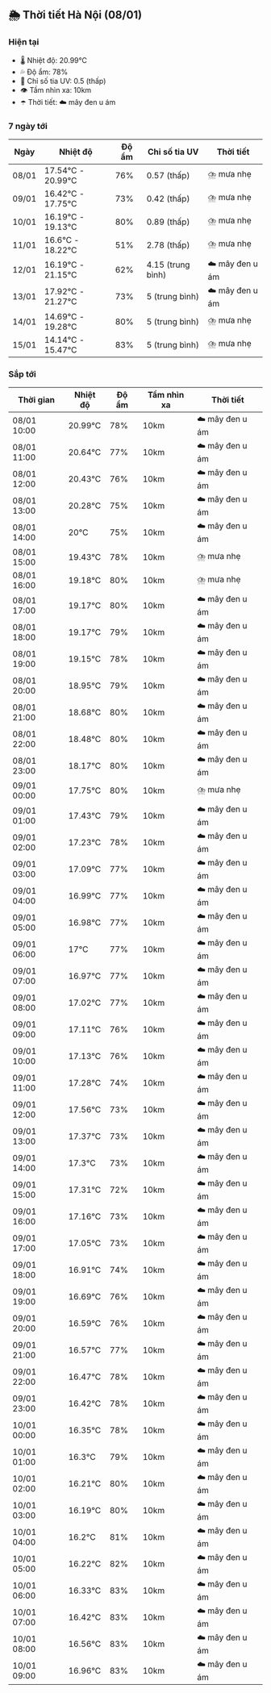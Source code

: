 ## 🌦️ Thời tiết Hà Nội (08/01)

### Hiện tại

- 🌡️ Nhiệt độ: 20.99℃
- 💦 Độ ẩm: 78%
- 🌟 Chỉ số tia UV: 0.5 (thấp)
- 👁️ Tầm nhìn xa: 10km
- ☂️ Thời tiết: ☁️ mây đen u ám

### 7 ngày tới

| Ngày | Nhiệt độ | Độ ẩm | Chỉ số tia UV | Thời tiết |
| --- | --- | --- | --- | --- |
| 08/01 | 17.54℃ - 20.99℃ | 76% | 0.57 (thấp) | ⛈️ mưa nhẹ |
| 09/01 | 16.42℃ - 17.75℃ | 73% | 0.42 (thấp) | ⛈️ mưa nhẹ |
| 10/01 | 16.19℃ - 19.13℃ | 80% | 0.89 (thấp) | ⛈️ mưa nhẹ |
| 11/01 | 16.6℃ - 18.22℃ | 51% | 2.78 (thấp) | ⛈️ mưa nhẹ |
| 12/01 | 16.19℃ - 21.15℃ | 62% | 4.15 (trung bình) | ☁️ mây đen u ám |
| 13/01 | 17.92℃ - 21.27℃ | 73% | 5 (trung bình) | ☁️ mây đen u ám |
| 14/01 | 14.69℃ - 19.28℃ | 80% | 5 (trung bình) | ⛈️ mưa nhẹ |
| 15/01 | 14.14℃ - 15.47℃ | 83% | 5 (trung bình) | ⛈️ mưa nhẹ |

### Sắp tới

| Thời gian | Nhiệt độ | Độ ẩm | Tầm nhìn xa | Thời tiết |
| --- | --- | --- | --- | --- |
| 08/01 10:00 | 20.99℃ | 78% | 10km | ☁️ mây đen u ám |
| 08/01 11:00 | 20.64℃ | 77% | 10km | ☁️ mây đen u ám |
| 08/01 12:00 | 20.43℃ | 76% | 10km | ☁️ mây đen u ám |
| 08/01 13:00 | 20.28℃ | 75% | 10km | ☁️ mây đen u ám |
| 08/01 14:00 | 20℃ | 75% | 10km | ☁️ mây đen u ám |
| 08/01 15:00 | 19.43℃ | 78% | 10km | ⛈️ mưa nhẹ |
| 08/01 16:00 | 19.18℃ | 80% | 10km | ⛈️ mưa nhẹ |
| 08/01 17:00 | 19.17℃ | 80% | 10km | ☁️ mây đen u ám |
| 08/01 18:00 | 19.17℃ | 79% | 10km | ☁️ mây đen u ám |
| 08/01 19:00 | 19.15℃ | 78% | 10km | ☁️ mây đen u ám |
| 08/01 20:00 | 18.95℃ | 79% | 10km | ☁️ mây đen u ám |
| 08/01 21:00 | 18.68℃ | 80% | 10km | ☁️ mây đen u ám |
| 08/01 22:00 | 18.48℃ | 80% | 10km | ☁️ mây đen u ám |
| 08/01 23:00 | 18.17℃ | 80% | 10km | ☁️ mây đen u ám |
| 09/01 00:00 | 17.75℃ | 80% | 10km | ⛈️ mưa nhẹ |
| 09/01 01:00 | 17.43℃ | 79% | 10km | ☁️ mây đen u ám |
| 09/01 02:00 | 17.23℃ | 78% | 10km | ☁️ mây đen u ám |
| 09/01 03:00 | 17.09℃ | 77% | 10km | ☁️ mây đen u ám |
| 09/01 04:00 | 16.99℃ | 77% | 10km | ☁️ mây đen u ám |
| 09/01 05:00 | 16.98℃ | 77% | 10km | ☁️ mây đen u ám |
| 09/01 06:00 | 17℃ | 77% | 10km | ☁️ mây đen u ám |
| 09/01 07:00 | 16.97℃ | 77% | 10km | ☁️ mây đen u ám |
| 09/01 08:00 | 17.02℃ | 77% | 10km | ☁️ mây đen u ám |
| 09/01 09:00 | 17.11℃ | 76% | 10km | ☁️ mây đen u ám |
| 09/01 10:00 | 17.13℃ | 76% | 10km | ☁️ mây đen u ám |
| 09/01 11:00 | 17.28℃ | 74% | 10km | ☁️ mây đen u ám |
| 09/01 12:00 | 17.56℃ | 73% | 10km | ☁️ mây đen u ám |
| 09/01 13:00 | 17.37℃ | 73% | 10km | ☁️ mây đen u ám |
| 09/01 14:00 | 17.3℃ | 73% | 10km | ☁️ mây đen u ám |
| 09/01 15:00 | 17.31℃ | 72% | 10km | ☁️ mây đen u ám |
| 09/01 16:00 | 17.16℃ | 73% | 10km | ☁️ mây đen u ám |
| 09/01 17:00 | 17.05℃ | 73% | 10km | ☁️ mây đen u ám |
| 09/01 18:00 | 16.91℃ | 74% | 10km | ☁️ mây đen u ám |
| 09/01 19:00 | 16.69℃ | 76% | 10km | ☁️ mây đen u ám |
| 09/01 20:00 | 16.59℃ | 76% | 10km | ☁️ mây đen u ám |
| 09/01 21:00 | 16.57℃ | 77% | 10km | ☁️ mây đen u ám |
| 09/01 22:00 | 16.47℃ | 78% | 10km | ☁️ mây đen u ám |
| 09/01 23:00 | 16.42℃ | 78% | 10km | ☁️ mây đen u ám |
| 10/01 00:00 | 16.35℃ | 78% | 10km | ☁️ mây đen u ám |
| 10/01 01:00 | 16.3℃ | 79% | 10km | ☁️ mây đen u ám |
| 10/01 02:00 | 16.21℃ | 80% | 10km | ☁️ mây đen u ám |
| 10/01 03:00 | 16.19℃ | 80% | 10km | ☁️ mây đen u ám |
| 10/01 04:00 | 16.2℃ | 81% | 10km | ☁️ mây đen u ám |
| 10/01 05:00 | 16.22℃ | 82% | 10km | ☁️ mây đen u ám |
| 10/01 06:00 | 16.33℃ | 83% | 10km | ☁️ mây đen u ám |
| 10/01 07:00 | 16.42℃ | 83% | 10km | ☁️ mây đen u ám |
| 10/01 08:00 | 16.56℃ | 83% | 10km | ☁️ mây đen u ám |
| 10/01 09:00 | 16.96℃ | 83% | 10km | ☁️ mây đen u ám |
